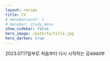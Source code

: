 ```yaml
---
layout: recipe
title: CV
# menubarcount: 1
# menubar: study_menu
show_sidebar: false
hero_image: /path/to/title.jpg
hero_darken: true
---
```

2023.07.17일부로 처음부터 다시 시작하는 공dddd부